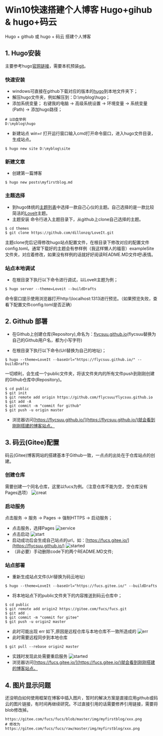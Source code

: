 # Win10快速搭建个人博客 Hugo+gihub & hugo+码云

Hugo + github 或 hugo + 码云 搭建个人博客

<!--more-->

## 1. Hugo安装

主要参考hugo[官网链接](https://www.gohugo.org/)，需要本机预装[git](https://git-scm.com/)。
### 快速安装
- windows可直接在github下载对应的版本的[hugo](https://github.com/gohugoio/hugo/releases)到本地文件夹下；
- 解压hugo文件夹，例如解压到：D:\myblog\hugo；
- 添加系统变量；
右键我的电脑 -> 高级系统设置 -> 环境变量 -> 系统变量(Path) -> 添加hugo路径；
```
# 以D盘举例
D:\myblog\hugo
```
- 新建站点
win+r 打开运行窗口输入cmd打开命令窗口，进入hugo文件目录，生成站点。
```
$ hugo new site D:\myblog\site
```
### 新建文章
- 创建第一篇博客
```
$ hugo new posts\myfirstblog.md
```
### 主题选择
- 到hugo体统的[主题列表](https://themes.gohugo.io/)中选择一款自己心仪的主题。自己选择的是一款比较简洁的[LoveIt](https://github.com/dillonzq/LoveIt)主题。
- 主题安装
命令行进入主题目录下，从github上clone自己选择的主题。
```
$ cd themes
$ git clone https://github.com/dillonzq/LoveIt.git
```
主题clone完后记得修改hugo站点配置文件，在根目录下修改对应的配置文件config.toml。通常下载好的主题会有参样例（我这样懒人的福音）exampleSite文件夹，对应着修改，如果没有样例的话就好好阅读README.MD文件吧\表情。
### 站点本地调试
- 在根目录下执行以下命令进行调试，以LoveIt主题为例；
```
$ hugo server --theme=Loveit --buildDrafts
```
命令窗口提示使用浏览器打开http:\\\localhost:1313进行预览。（如果预览失败，查看下配置文件config.toml是否正确）
## 2. Github 部署
- 在Github上创建仓库(Repository),命名为：[flycsuu.github.io](https://flycsuu.github.io/)(flycsuu替换为自己的Github用户名，都为小写字符)

- 在根目录下执行以下命令(Url替换为自己的地址)；
```
$ hugo --theme=LoveIt --baseUrl="https://flycsuu.github.io/" --buildDrafts
```
一切顺利，会生成一个public文件夹，将该文件夹内的所有文件push到刚刚创建的Github仓库中(Repository)。
```
$ cd public
$ git init
$ git remote add origin https://github.com/flycsuu/flycsuu.github.io
$ git add -A
$ git commit -m "commit for github"
$ git push -u origin master
```
- 浏览器访问[https://flycsuu.github.io/](https://flycsuu.github.io/)就会看到刚刚搭建的博客站点。
## 3. 码云(Gitee)配置
码云(Gitee)博客网站的搭建基本于Github一致，一点点的出处在于仓库站点的创建。
### 创建仓库
需要创建一个同名仓库，这里以fucs为例。（注意仓库不能为空，空仓库没有Pages选项）
![creat](https://gitee.com/fucs/fucs/raw/master/img/myfirstblog/creat.png)
### 启动服务
点击服务 -> 服务 -> Pages -> 强制HTTPS -> 启动服务；
- 点击服务，选择Pages 
![service](https://gitee.com/fucs/fucs/raw/master/img/myfirstblog/service.png)
- 点击启动
![start](https://gitee.com/fucs/fucs/raw/master/img/myfirstblog/start.png)
- 启动成功后会生成自己站点的url，如：[https://fucs.gitee.io/](https://flycsuu.github.io/)
![started](https://gitee.com/fucs/fucs/raw/master/img/myfirstblog/started.png)
- （非必要）手动删除code下的两个README.MD文件;
### 站点部署
- 重新生成站点文件(Url替换为码云地址)
```
$ hugo --theme=LoveIt --baseUrl="https://fucs.gitee.io/" --buildDrafts
```
- 将本地站点下的public文件夹下的内容推送到码云仓库中；
```
$ cd public 
$ git remote add origin2 https://gitee.com/fucs/fucs.git
$ git add .
$ git commit -m "commit for gitee"
$ git push -u origin2 master
```
- 此时可能出现 err 如下,原因是远程仓库与本地仓库不一致所造成的
![err](https://gitee.com/fucs/fucs/raw/master/img/myfirstblog/err.png)
- 此时需要远程同步到本地仓库
```
$ git pull --rebase origin2 master
```
- 实践时发现此处需要重启服务
![started](https://gitee.com/fucs/fucs/raw/master/img/myfirstblog/restart.png)
- 浏览器访问[https://fucs.gitee.io/](https://fucs.gitee.io/)就会看到刚刚搭建的博客站点。
## 4. 图片显示问题
还没明白如何使用框架在博客中插入图片，暂时的解决方案是直接应用github或码云的图片链接，有时间再继续研究。不过直接引用的话需要修养引用链接，需要将blob修改掉。
```
https://gitee.com/fucs/fucs/blob/master/img/myfirstblog/xxx.png
# 修改为
https://gitee.com/fucs/fucs/raw/master/img/myfirstblog/xxx.png
```
